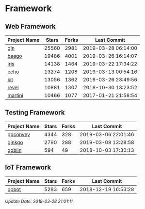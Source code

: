 # Framework

## Web Framework

| Project Name | Stars | Forks | Last Commit |
| ------------ | ----- | ----- | ----------- |
| [gin](https://github.com/gin-gonic/gin) | 25560 | 2981 | 2019-03-28 06:14:00 |
| [beego](https://github.com/astaxie/beego) | 19486 | 4001 | 2019-03-26 16:14:07 |
| [iris](https://github.com/kataras/iris) | 14138 | 1464 | 2019-03-22 17:34:22 |
| [echo](https://github.com/labstack/echo) | 13274 | 1208 | 2019-03-13 00:54:16 |
| [kit](https://github.com/go-kit/kit) | 13056 | 1362 | 2019-03-26 23:49:56 |
| [revel](https://github.com/revel/revel) | 10881 | 1307 | 2018-10-30 13:23:52 |
| [martini](https://github.com/go-martini/martini) | 10466 | 1077 | 2017-01-21 21:58:54 |

## Testing Framework

| Project Name | Stars | Forks | Last Commit |
| ------------ | ----- | ----- | ----------- |
| [goconvey](https://github.com/smartystreets/goconvey) | 4344 | 328 | 2019-03-06 22:01:46 |
| [ginkgo](https://github.com/onsi/ginkgo) | 2790 | 288 | 2019-03-08 13:28:58 |
| [goblin](https://github.com/franela/goblin) | 594 | 49 | 2018-10-03 17:30:13 |

## IoT Framework

| Project Name | Stars | Forks | Last Commit |
| ------------ | ----- | ----- | ----------- |
| [gobot](https://github.com/hybridgroup/gobot) | 5283 | 659 | 2018-12-19 16:53:28 |

*Update Date: 2019-03-28 21:01:11*